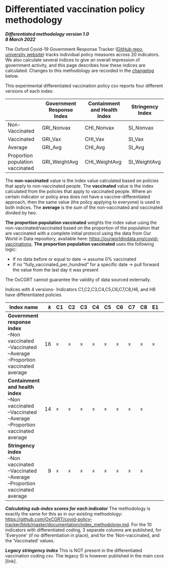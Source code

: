 # Differentiated vaccination policy methodology

***Differentiated methodology version 1.0 <br/>8 March 2022***

The Oxford Covid-19 Government Response Tracker ([GitHub repo](https://github.com/OxCGRT/covid-policy-tracker), [university website](https://www.bsg.ox.ac.uk/covidtracker)) tracks individual policy measures across 20 indicators. We also calculate several indices to give an overall impression of government activity, and this page describes how these indices are calculated. Changes to this methodology are recorded in the [changelog](#index-methodology-changelog) below.

This experimental differentiated vaccination policy csv reports four different versions of each index:

|  | Government Response Index | Containment and Health Index | Stringency Index | 
| --- | --- | --- | --- | 
| Non-Vaccinated | GRI_Nonvax | CHI_Nonvax | SI_Nonvax | 
| Vaccinated | GRI_Vax | CHI_Vax | SI_Vax | 
| Average | GRI_Avg | CHI_Avg | SI_Avg | 
| Proportion population vaccinated | GRI_WeightAvg | CHI_WeightAvg | SI_WeightAvg | 


The **non-vaccinated** value is the index value calculated based on policies that apply to non-vaccinated people. The **vaccinated** value is the index calculated from the policies that apply to vaccinated people. Where an certain indicator or policy area does not have a vaccine-differentiated approach, then the same value (the policy applying to everyone) is used in both indices. The **average** is the sum of the non-vaccinated and vaccinated divided by two. 

**The proportion population vaccinated**  weights the index value using the non-vaccinated/vaccinated based on the proportion of the population that are vaccinated with a complete initial protocol using the data from Our World in Data repository, available here: https://ourworldindata.org/covid-vaccinations. **The proportion population vaccinated** uses the following logic:

  - If no data before or equal to date -> assume 0% vaccinated
  - If no "fully_vaccinated_per_hundred" for a specific date -> pull forward the value from the last day it was present

The OxCGRT cannot guarantee the validity of data sourced externally.


Indices with 4 versions- Indicators C1,C2,C3,C4,C5,C6,C7,C8,H6, and H8 have differentiated policies

| Index name | _k_ | **C1** | **C2** | **C3** | **C4** | **C5** | **C6** | **C7** | **C8** | E1 | E2 | E3 | E4 | H1 | H2 | H3 | H4 | H5 | **H6** | H7 | **H8** | M1 |
| --- | ---: | --- | --- | --- | --- | --- | --- | --- | --- | --- | --- | --- | --- | --- | --- | --- | --- | --- | --- |--- |--- |--- |
| **Government response index** <br/>–Non vaccinated<br>–Vaccinated<br>–Average<br>–Proportion vaccinated average | 16 | `x` | `x` | `x` | `x` | `x` | `x` | `x` | `x` | `x` | `x` | | | `x` | `x` | `x` | | | `x` | `x` | `x` | | | |
| **Containment and health index** <br/>–Non vaccinated<br>–Vaccinated<br>–Average<br>–Proportion vaccinated average | 14 | `x` | `x` | `x` | `x` | `x` | `x` | `x` | `x` | | | | | `x` | `x` | `x` | | |`x` | `x` | `x` | | | |
| **Stringency index** <br/>–Non vaccinated<br>–Vaccinated<br>–Average<br>–Proportion vaccinated average | 9 | `x` | `x` | `x` | `x` | `x` | `x` | `x` | `x` | | | | | `x` | | | | | | |


***Calculating sub-index scores for each indicator***
The methodology is exactly the same for this as in our existing methodology: https://github.com/OxCGRT/covid-policy-tracker/blob/master/documentation/index_methodology.md. For the 10 indicators with differentiated coding, 3 separate columns are published, for 'Everyone' (if no differentiation in place), and for the ‘Non-vaccinated, and the ‘Vaccinated’ values.

***Legacy stringency index***
This is NOT present in the differentiated vaccination coding csv. The legacy SI is however published in the main csvs [link].



